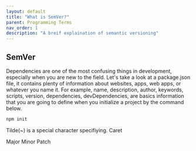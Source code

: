 ```yaml
---
layout: default
title: "What is SemVer?"
parent: Programming Terms
nav_order: 1
description: "A breif explaination of semantic versioning"
---
```


## SemVer

Dependencies are one of the most confusing things in development, especially when you are new to the field. Let's take a look at a package.json file, it contains plenty of information about websites, apps, web apps, or whatever you name it. For example, name, description, author, keywords, scripts, version, dependencies, devDependencies, are basics information that you are going to define when you initialize a project by the command below.

```javascript
npm init
```

Tilde(~) is a special character specifiying.
Caret

Major
Minor
Patch
